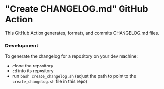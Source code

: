 # "Create CHANGELOG.md" GitHub Action

This GitHub Action generates, formats, and commits CHANGELOG.md files.

### Development

To generate the changelog for a repository on your dev machine:

- clone the repository
- `cd` into its repository
- run `bash create_changelog.sh` (adjust the path to point to the
  `create_changelog.sh` file in this repo)
